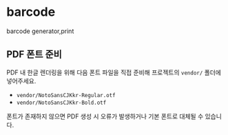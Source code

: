 # barcode
barcode generator,print

## PDF 폰트 준비

PDF 내 한글 렌더링을 위해 다음 폰트 파일을 직접 준비해 프로젝트의 `vendor/` 폴더에 넣어주세요.

- `vendor/NotoSansCJKkr-Regular.otf`
- `vendor/NotoSansCJKkr-Bold.otf`

폰트가 존재하지 않으면 PDF 생성 시 오류가 발생하거나 기본 폰트로 대체될 수 있습니다.
